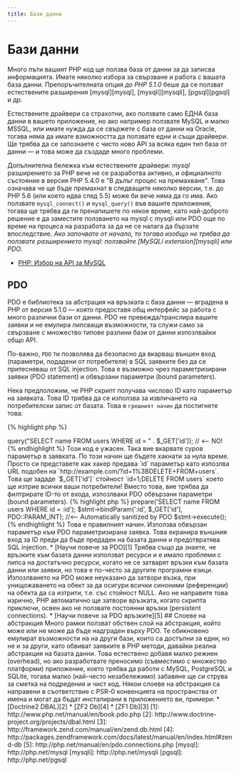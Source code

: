 ```yaml
---
title: Бази данни
---
```


# Бази данни

Много пъти вашият PHP код ще ползва база от данни за да записва информацията. Имате няколко избора за свързване и работа с вашата база данни. Препоръчителната опция _до PHP 5.1.0_ беше да се ползват естествените разширения [mysql][mysql], [mysqli][mysqli], [pgsql][pgsql] и др.

Естествените драйвери са страхотни, ако ползвате само ЕДНА база данни в вашето приложение, но ако например ползвате MySQL и малко MSSQL,
или имате нужда да се свържете с база от данни на Oracle, тогава няма да имате взможността да ползвате едни и същи драйвери. Ще трябва да се запознаете с чисто ново API за всяка един тип база от данни &mdash; и това може да създаде много проблеми.

Допълнителна бележка към естествените драйвери: _mysql_ разширението за PHP вече не се разработва активно, и официалното състояние в версия PHP 5.4.0 е
"В дълъг процес на премахване". Това означава че ще бъде премахнат в следващите няколко версии, т.е. до PHP 5.6 (или което идва след 5.5) може би вече няма да го има. Ако ползвате `mysql_connect()` и `mysql_query()` във вашите приложения, тогава ще трябва да ги пренапишете по някое време, като
най-доброто решение е да заместите ползването на mysql с mysqli или PDO още по време на процеса на разработа за да не се налага да бързате впоследствие.
_Ако започвате от начало, то тогава изобщо не трябва да ползвате разширението mysql: ползвайте [MySQLi extension][mysqli] или PDO._

* [PHP: Избор на API за MySQL](http://php.net/manual/en/mysqlinfo.api.choosing.php)

## PDO

PDO е библиотека за абстрация на връзката с база данни &mdash; вградена в PHP от версия 5.1.0 &mdash; която предоставя общ интерфейс за работа
с много различни бази от данни. PDO не превежда/транслира вашите заявки и не емулира липсващи възможности, та служи само за свързване с
множество типове разлини бази от данни изпозлвайки общо API.


По-важно, `PDO` ти позволява да безопасно да вкарваш външен вход (параметри, подадени от потребителя) в SQL заявките без да се притесняваш от SQL injection.
Това е възможно чрез параметризирани заявки (PDO statement) и обвързани параметри (bound parameters).


Нека предположим, че PHP скрипт получава числово ID като параметър на заявката. Това ID трябва да се използва за извличането на потребителски запис от базата. Това е `грешният начин` да постигнете това:

{% highlight php %}
<?php
$pdo = new PDO('sqlite:users.db');
$pdo->query("SELECT name FROM users WHERE id = " . $_GET['id']); // <-- NO!
{% endhighlight %}

Този код е ужасен. Така вие вкарвате суров параметър в заявката. По този начин ще бъдете хакнати за нула време. Просто си представете как хакер предава `id` параметър като изпозлва URL подобен на
`http://example.com/?id=1%3BDELETE+FROM+users`.  Това ще зададе `$_GET['id']` стойност `id=1;DELETE FROM users`
което ще изтрие всички ваши потребители! Вместо това, вие трябва да филтрирате ID-то от входа, изпозлваки PDO обвързани параметри (bound parameters).


{% highlight php %}
<?php
$pdo = new PDO('sqlite:users.db');
$stmt = $pdo->prepare('SELECT name FROM users WHERE id = :id');
$stmt->bindParam(':id', $_GET['id'], PDO::PARAM_INT); //<-- Automatically sanitized by PDO
$stmt->execute();
{% endhighlight %}

Това е правилният начин. Използва обвързан параметър към PDO параметризирана заявка. Това екранира външния вход за ID преди да бъде предаден на базата данни и предотвратява SQL injection.

* [Научи повече за PDO][1]


Трябва също да знаете, че връзките към базата данни използват ресурси и е имало проблеми с липса на достатъчно ресурси,
когато не се затварят връзки към базата данни или заявки, но това е по-често за другите програмни езици. Изпозлването на

PDO може неуказано да затвори възка, при унищожаването на обект за да осигури всички синоними (референции) на обекта да са изтрити,
т.е. със стойност NULL.  Ако не направите това изрично, PHP автоматично ще затвори връзката, когато скрипта приключи,
освен ако не ползвате постоянни връзки (persistent connections).

* [Научи повече за PDO връзките][5]

## Слоеве на абстракция

Много рамки ползват обствен слой на абстракция, който може или не може да бъде надграден върху PDO. Те обикновено емулират възможности на
на други бази, които са достъпни за едни, но не и за други, като обвиват заявките в PHP методи, давайки реална абстракция на базата данни.
Това естествено добавя малко режиен (overhead), но ако разработвате преносимо (съвместимо с множество платформи) приложение,
което трябва да работи с MySQL, PostgreSQL и SQLite, тогава малко (най-често незабележимо) забавяне ще си струва за сметка на
подредения и чист код.

Някои слоеве на абстракция са направени в съответствие с PSR-0 конвенцията на пространства от имена и могат да бъдат инсталирани в приложението ви, примери:

* [Doctrine2 DBAL][2]
* [ZF2 Db][4]
* [ZF1 Db][3]

[1]: http://www.php.net/manual/en/book.pdo.php
[2]: http://www.doctrine-project.org/projects/dbal.html
[3]: http://framework.zend.com/manual/en/zend.db.html
[4]: http://packages.zendframework.com/docs/latest/manual/en/index.html#zend-db
[5]: http://php.net/manual/en/pdo.connections.php

[mysql]: http://php.net/mysql
[mysqli]: http://php.net/mysqli
[pgsql]: http://php.net/pgsql
